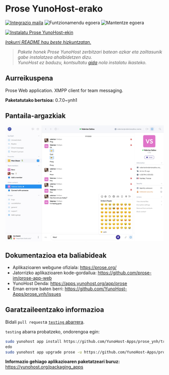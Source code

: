 <!--
Ohart ongi: README hau automatikoki sortu da <https://github.com/YunoHost/apps/tree/master/tools/readme_generator>ri esker
EZ editatu eskuz.
-->

# Prose YunoHost-erako

[![Integrazio maila](https://apps.yunohost.org/badge/integration/prose)](https://ci-apps.yunohost.org/ci/apps/prose/)
![Funtzionamendu egoera](https://apps.yunohost.org/badge/state/prose)
![Mantentze egoera](https://apps.yunohost.org/badge/maintained/prose)

[![Instalatu Prose YunoHost-ekin](https://install-app.yunohost.org/install-with-yunohost.svg)](https://install-app.yunohost.org/?app=prose)

*[Irakurri README hau beste hizkuntzatan.](./ALL_README.md)*

> *Pakete honek Prose YunoHost zerbitzari batean azkar eta zailtasunik gabe instalatzea ahalbidetzen dizu.*  
> *YunoHost ez baduzu, kontsultatu [gida](https://yunohost.org/install) nola instalatu ikasteko.*

## Aurreikuspena

Prose Web application. XMPP client for team messaging.


**Paketatutako bertsioa:** 0.7.0~ynh1

## Pantaila-argazkiak

![Prose(r)en pantaila-argazkia](./doc/screenshots/screenshot.jpg)

## Dokumentazioa eta baliabideak

- Aplikazioaren webgune ofiziala: <https://prose.org/>
- Jatorrizko aplikazioaren kode-gordailua: <https://github.com/prose-im/prose-app-web>
- YunoHost Denda: <https://apps.yunohost.org/app/prose>
- Eman errore baten berri: <https://github.com/YunoHost-Apps/prose_ynh/issues>

## Garatzaileentzako informazioa

Bidali `pull request`a [`testing` abarrera](https://github.com/YunoHost-Apps/prose_ynh/tree/testing).

`testing` abarra probatzeko, ondorengoa egin:

```bash
sudo yunohost app install https://github.com/YunoHost-Apps/prose_ynh/tree/testing --debug
edo
sudo yunohost app upgrade prose -u https://github.com/YunoHost-Apps/prose_ynh/tree/testing --debug
```

**Informazio gehiago aplikazioaren paketatzeari buruz:** <https://yunohost.org/packaging_apps>
